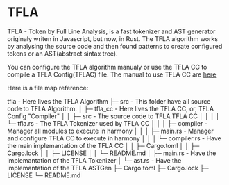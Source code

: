 # TFLA
TFLA - Token by Full Line Analysis, is a fast tokenizer and AST generator originaly writen in Javascript, but now, in Rust. The TFLA algorithm works by analysing the source code and then found patterns to create configured tokens or an AST(abstract sintax tree).

You can configure the TFLA algorithm manualy or use the TFLA CC to compile a TFLA Config(TFLAC) file. The manual to use TFLA CC are [here](./src/tfla_cc)

Here is a file map reference:

tfla - Here lives the TFLA Algorithm
├─ src - This folder have all source code to TFLA Algorithm.
│   ├─ tfla_cc - Here lives the TFLA CC, or, TFLA Config "Compiler"
│   │   ├─ src - The source code to TFLA TFLA CC
│   │   │   │   └─ tfla.rs - The TFLA Tokenizer used by TFLA CC
│   │   │   ├─ compiler - Manager all modules to execute in harmony
│   │   │   ├─ main.rs - Manager and configure TFLA CC to execute in harmony
│   │   │   └─ compiler.rs - Have the main implemantation of the TFLA CC
│   │   ├─ Cargo.toml
│   │   ├─ Cargo.lock
│   │   ├─ LICENSE
│   │   └─ README.md
│   ├─ main.rs - Have the implemantation of the TFLA Tokenizer
│   └─ ast.rs - Have the implemantation of the TFLA ASTGen
├─ Cargo.toml
├─ Cargo.lock
├─ LICENSE
└─ README.md
